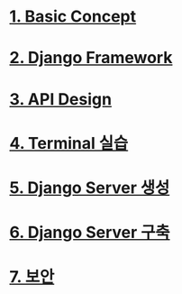 # <a href="/docs/1.BasicConcept.md">1. Basic Concept</a>

# <a href="/docs/2.DjangoFramework.md">2. Django Framework </a>

# <a href="/docs/3.APIDesign.md">3. API Design</a>

# <a href="/docs/4.Terminal.md">4. Terminal 실습</a>

# <a href="/docs/5.Django01.md">5. Django Server 생성</a>

# <a href="/docs/6.Django02.md">6. Django Server 구축</a>

# <a href="/docs/7.Security.md">7. 보안</a>
